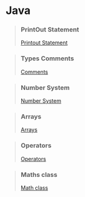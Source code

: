 # Java

>### PrintOut Statement 
>[Printout Statement](https://github.com/shreyash00007/java/blob/main/helloworld.java)

>### Types Comments
>[Comments](https://github.com/shreyash00007/java/blob/main/CommentInJava.class)

>### Number System
>[Number System](https://github.com/shreyash00007/java/blob/main/NumberSystem.java)

>### Arrays
>[Arrays](https://github.com/shreyash00007/java/blob/main/Arrays.java)

>### Operators
>[Operators](https://github.com/shreyash00007/java/blob/main/JavaOperators.java)

>### Maths class
>[Math class](https://github.com/shreyash00007/java/blob/main/MathsClass.java)

